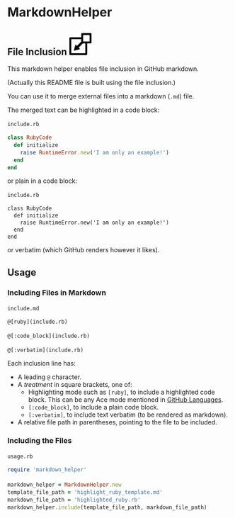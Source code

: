 # MarkdownHelper

## File Inclusion  <img src="/images/include.png" width="50">

This markdown helper enables file inclusion in GitHub markdown.

(Actually this README file is built using the file inclusion.)

You can use it to merge external files into a markdown (```.md```) file.

The merged text can be highlighted in a code block:

<code>include.rb</code>
```ruby
class RubyCode
  def initialize
    raise RuntimeError.new('I am only an example!')
  end
end
```

or plain in a code block:

<code>include.rb</code>
```
class RubyCode
  def initialize
    raise RuntimeError.new('I am only an example!')
  end
end
```

or verbatim (which GitHub renders however it likes).

## Usage

### Including Files in Markdown

<code>include.md</code>
```verbatim
@[ruby](include.rb)

@[:code_block](include.rb)

@[:verbatim](include.rb)
```

Each inclusion line has:

* A leading ```@``` character.
* A *treatment* in square brackets, one of:
  * Highlighting mode such as ```[ruby]```, to include a highlighted code block.  This can be any Ace mode mentioned in [GitHub Languages](https://github.com/github/linguist/blob/master/lib/linguist/languages.yml).
  * ```[:code_block]```, to include a plain code block.
  * ```[:verbatim]```, to include text verbatim (to be rendered as markdown).
* A relative file path in parentheses, pointing to the file to be included.

### Including the Files

<code>usage.rb</code>
```ruby
require 'markdown_helper'

markdown_helper = MarkdownHelper.new
template_file_path = 'highlight_ruby_template.md'
markdown_file_path = 'highlighted_ruby.rb'
markdown_helper.include(template_file_path, markdown_file_path)
```
